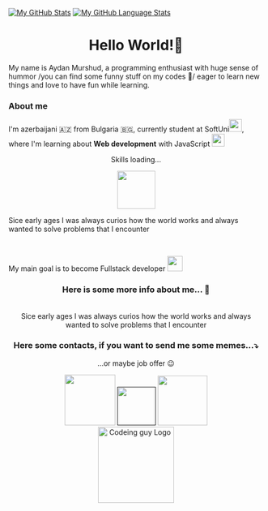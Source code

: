 [![My GitHub Stats](https://github-readme-stats.vercel.app/api/?username=AydanMurshud&count_private=true&theme=tokyonight&showicons=true)]()
[![My GitHub Language Stats](https://github-readme-stats.vercel.app/api/top-langs/?username=AydanMurshud&langs_count=5&theme=tokyonight)]()



<html>
  <h1 align="center">Hello World!👋</h1>
  <p align="justfy">My name is Aydan Murshud, a programming enthusiast with huge sense of hummor /you can find some funny stuff on my codes 🤣/ eager to learn new things and love to have fun while learning.</br>
  <h3> About me</h3>
  I'm azerbaijani 🇦🇿 from Bulgaria 🇧🇬, currently student at SoftUni<span><a href="https://softuni.bg/"><img width="25" src="https://upload.wikimedia.org/wikipedia/commons/7/76/Logo_Software_University_%28SoftUni%29_-_blue.png"/></a></span>, where I'm learning about <strong>Web development</strong> with JavaScript <span><img width="25" src="https://cdn.icon-icons.com/icons2/2415/PNG/512/javascript_original_logo_icon_146455.png"/></span></br>
  
  <div display="inline"align="center">
    <p>Skills loading...</p>
    <img width="75" src="https://media.giphy.com/media/xTkcEQACH24SMPxIQg/giphy.gif"/>
  </div>
  
  Sice early ages I was always curios how the world works and always wanted to solve problems that I encounter
  </p></br>
  
  
  My main goal is to become Fullstack developer <span><img src="https://media.giphy.com/media/ukMiDlCmdv2og/giphy.gif" alt="" width="30"/></span></br>
  
  <div align="center">
    <h3>Here is some more info about me... 🤴</h3>
    <p></br>
  Sice early ages I was always curios how the world works and always wanted to solve problems that I encounter</p>
  </div>
   
 </html>

   


<html>
  <div align="center">
  <h3>Here some contacts, if you want to send me some memes...⤵️</h3>
    <p>...or maybe job offer 😉</p>
  <a href="https://www.facebook.com/aydin.idn"> <img heigth="20" width="100" src="https://img.shields.io/badge/Facebook-blue?style=for-the-badge&logo=facebook&logoColor=white" alt=""/></a>
  <a href=""><img heigth="20" width="76" src="https://img.shields.io/badge/Gmail-red?style=for-the-badge&logo=gmail&logoColor=white" alt=""/></a>
  <a href="https://www.linkedin.com/in/aydan-murshud-969ba322b?trk=public_profile_browsemap"><img heigth="20" width="98"  src="https://img.shields.io/badge/LinkedIn-0077B5?style=for-the-badge&logo=linkedin&logoColor=white" alt=""/></a></br>
  <img src="https://media.giphy.com/media/ZVik7pBtu9dNS/giphy.gif" alt="Codeing guy Logo" width ="150" />
  </div>
</html>

  







  <div>










<!--[![My GitHub Stats](https://github-readme-stats.vercel.app/api/?username=AydanMurshud&count_private=true&theme=tokyonight&showicons=true)]()


[![My GitHub Language Stats](https://github-readme-stats.vercel.app/api/top-langs/?username=AydanMurshud&langs_count=5&theme=tokyonight)]()






[![GitHub Streak](http://github-readme-streak-stats.herokuapp.com?user=AydanMurshud&theme=neon-dark&date_format=j%20M%5B%20Y%5D&border=DD2727)](https://git.io/streak-stats)






# Hello World!👋 
It's Aydan a programming enthusiast with huge sense of hummor /you can find some funny stuff on my codes 🤣/ eager to learn new things and love to have fun while learning.

<!-- something interesting here!
## 🤴 About me 

Sice early ages I was always curios how the world works and always wanted to solve problems that I encounter such as: 

**6- years old Me**

-Why sea water is salty? 🤔 and proceed to put some sugar on it 🤣. 

Well, that can summarize my passion to solve problems, experiment and learn how the world works. But the world changed since that time and the problems we encounter and will encounter will be connected with technologies -->







<!--
**AydanMurshud/AydanMurshud** is a ✨ _special_ ✨ repository because its `README.md` (this file) appears on your GitHub profile.

Here are some ideas to get you started:

- 🔭 I’m currently working on ...
- 🌱 I’m currently learning ...
- 👯 I’m looking to collaborate on ...
- 🤔 I’m looking for help with ...
- 💬 Ask me about ...
- 📫 How to reach me: ...
- 😄 Pronouns: ...
- ⚡ Fun fact: ...
-->
